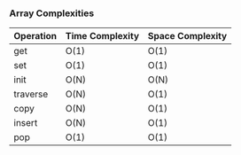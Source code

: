 ### Array Complexities

| Operation | Time Complexity | Space Complexity|
|---|---|---|
| get | O(1) | O(1) |
| set | O(1) | O(1) |
| init | O(N) | O(N) |
| traverse | O(N) | O(1) |
| copy | O(N) | O(1) |
| insert | O(N) | O(1) |
| pop | O(1) | O(1) |